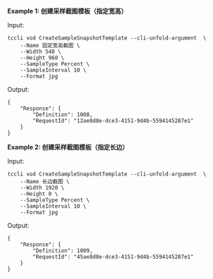**Example 1: 创建采样截图模板（指定宽高）**



Input: 

```
tccli vod CreateSampleSnapshotTemplate --cli-unfold-argument  \
    --Name 固定宽高截图 \
    --Width 540 \
    --Height 960 \
    --SampleType Percent \
    --SampleInterval 10 \
    --Format jpg
```

Output: 
```
{
    "Response": {
        "Definition": 1008,
        "RequestId": "12ae8d8e-dce3-4151-9d4b-5594145287e1"
    }
}
```

**Example 2: 创建采样截图模板（指定长边）**



Input: 

```
tccli vod CreateSampleSnapshotTemplate --cli-unfold-argument  \
    --Name 长边截图 \
    --Width 1920 \
    --Height 0 \
    --SampleType Percent \
    --SampleInterval 10 \
    --Format jpg
```

Output: 
```
{
    "Response": {
        "Definition": 1009,
        "RequestId": "45ae8d8e-dce3-4151-9d4b-5594145287e1"
    }
}
```

